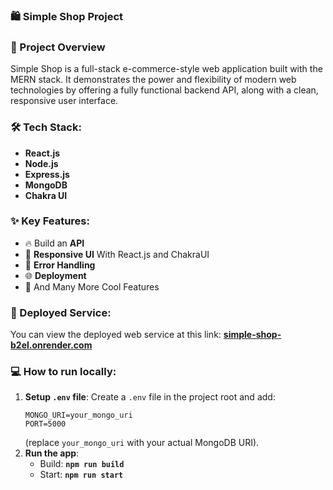 ### 🛍️ Simple Shop Project
### 📄 Project Overview

Simple Shop is a full-stack e-commerce-style web application built with the MERN stack. It demonstrates the power and flexibility of modern web technologies by offering a fully functional backend API, along with a clean, responsive user interface.
### 🛠️ Tech Stack:
*   **React.js**
*   **Node.js**
*   **Express.js**
*   **MongoDB**
*   **Chakra UI**

### ✨ Key Features:
*   🔥 Build an **API**
*   📱 **Responsive UI** With React.js and ChakraUI
*   🐞 **Error Handling**
*   🌐 **Deployment**
*   🚀 And Many More Cool Features

### 🔗 Deployed Service:
You can view the deployed web service at this link:
**[simple-shop-b2el.onrender.com](https://simple-shop-b2el.onrender.com/)**

### 💻 How to run locally:
1.  **Setup `.env` file**: Create a `.env` file in the project root and add:
    ```dotenv
    MONGO_URI=your_mongo_uri
    PORT=5000
    ```
    (replace `your_mongo_uri` with your actual MongoDB URI).
2.  **Run the app**:
    *   Build: **`npm run build`**
    *   Start: **`npm run start`**

